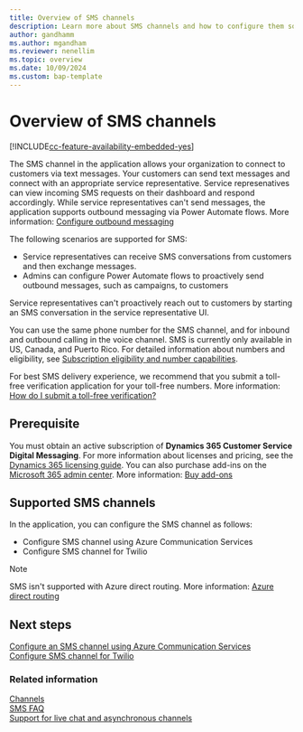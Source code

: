 ```yaml
---
title: Overview of SMS channels
description: Learn more about SMS channels and how to configure them so that service representatives can better assist their customers. 
author: gandhamm
ms.author: mgandham
ms.reviewer: nenellim 
ms.topic: overview 
ms.date: 10/09/2024
ms.custom: bap-template 
---
```


# Overview of SMS channels

[!INCLUDE[cc-feature-availability-embedded-yes](../../includes/cc-feature-availability-embedded-yes.md)]

The SMS channel in the application allows your organization to connect to customers via text messages. Your customers can send text messages and connect with an appropriate service representative. Service represenatives can view incoming SMS requests on their dashboard and respond accordingly. While service representatives can't send messages, the application supports outbound messaging via Power Automate flows. More information: [Configure outbound messaging](../administer/outbound-messaging.md)

The following scenarios are supported for SMS:

- Service representatives can receive SMS conversations from customers and then exchange messages.
- Admins can configure Power Automate flows to proactively send outbound messages, such as campaigns, to customers

Service representatives can't proactively reach out to customers by starting an SMS conversation in the service representative UI.

You can use the same phone number for the SMS channel, and for inbound and outbound calling in the voice channel. SMS is currently only available in US, Canada, and Puerto Rico. For detailed information about numbers and eligibility, see [Subscription eligibility and number capabilities](/azure/communication-services/concepts/numbers/sub-eligibility-number-capability).

For best SMS delivery experience, we recommend that you submit a toll-free verification application for your toll-free numbers. More information: [How do I submit a toll-free verification?](/azure/communication-services/concepts/sms/sms-faq#toll-free-verification)

## Prerequisite

You must obtain an active subscription of **Dynamics 365 Customer Service Digital Messaging**. For more information about licenses and pricing, see the [Dynamics 365 licensing guide](https://go.microsoft.com/fwlink/p/?LinkId=866544). You can also purchase add-ins on the [Microsoft 365 admin center](https://go.microsoft.com/fwlink/?LinkId=866544). More information: [Buy add-ons](/microsoft-365/commerce/buy-or-edit-an-add-on?view=o365-worldwide&preserve-view=true)

## Supported SMS channels

In the application, you can configure the SMS channel as follows:
- Configure SMS channel using Azure Communication Services
- Configure SMS channel for Twilio

> [!NOTE]
> SMS isn't supported with Azure direct routing. More information: [Azure direct routing](/azure/communication-services/concepts/telephony-sms/telephony-concept#azure-direct-routing)

## Next steps

[Configure an SMS channel using Azure Communication Services](../administer/configure-sms-channel-acs.md)  
[Configure SMS channel for Twilio](../administer/Configure-sms-channel-twilio.md)    

### Related information

[Channels](channels.md)  
[SMS FAQ](../administer/faqs.md#sms)  
[Support for live chat and asynchronous channels](../administer/card-support-in-channels.md)  

